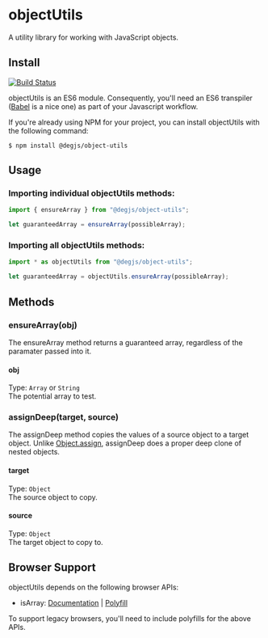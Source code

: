 # objectUtils
A utility library for working with JavaScript objects.

## Install
[![Build Status](https://travis-ci.org/DEGJS/objectUtils.svg?branch=master)](https://travis-ci.org/DEGJS/objectUtils)

objectUtils is an ES6 module. Consequently, you'll need an ES6 transpiler ([Babel](https://babeljs.io) is a nice one) as part of your Javascript workflow.

If you're already using NPM for your project, you can install objectUtils with the following command:

```
$ npm install @degjs/object-utils
```

## Usage

### Importing individual objectUtils methods:
```js
import { ensureArray } from "@degjs/object-utils";

let guaranteedArray = ensureArray(possibleArray);
```

### Importing all objectUtils methods:
```js
import * as objectUtils from "@degjs/object-utils";

let guaranteedArray = objectUtils.ensureArray(possibleArray);
```

## Methods

### ensureArray(obj)
The ensureArray method returns a guaranteed array, regardless of the paramater passed into it.

#### obj
Type: `Array` or `String`  
The potential array to test.

### assignDeep(target, source)
The assignDeep method copies the values of a source object to a target object. Unlike [Object.assign](https://developer.mozilla.org/en-US/docs/Web/JavaScript/Reference/Global_Objects/Object/assign), assignDeep does a proper deep clone of nested objects.

#### target
Type: `Object`  
The source object to copy.

#### source
Type: `Object`  
The target object to copy to.


## Browser Support

objectUtils depends on the following browser APIs:
+ isArray: [Documentation](https://developer.mozilla.org/en-US/docs/Web/JavaScript/Reference/Global_Objects/Array/isArray) | [Polyfill](https://developer.mozilla.org/en-US/docs/Web/JavaScript/Reference/Global_Objects/Array/isArray#Polyfill)

To support legacy browsers, you'll need to include polyfills for the above APIs.